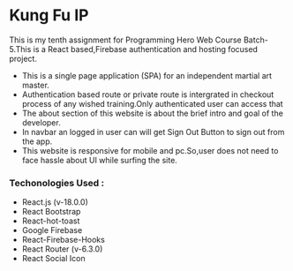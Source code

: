 
# Kung Fu IP

This is my tenth assignment for Programming Hero Web Course Batch-5.This is a React based,Firebase authentication and hosting focused project.

* This is a single page application (SPA) for an independent martial art master.
* Authentication based route or private route is intergrated in checkout process of any wished training.Only authenticated user can access that
* The about section of this website is about the brief intro and goal of the developer.
* In navbar an logged in user can will get Sign Out Button to sign out from the app.
* This website is responsive for mobile and pc.So,user does not need to face hassle about UI while surfing the site.

### Techonologies Used :
* React.js (v-18.0.0)
* React Bootstrap
* React-hot-toast
* Google Firebase
* React-Firebase-Hooks
* React Router (v-6.3.0)
* React Social Icon
